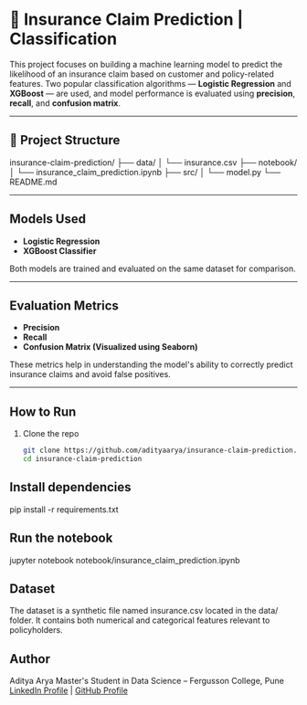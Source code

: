# 🚗 Insurance Claim Prediction | Classification

This project focuses on building a machine learning model to predict the likelihood of an insurance claim based on customer and policy-related features. Two popular classification algorithms — **Logistic Regression** and **XGBoost** — are used, and model performance is evaluated using **precision**, **recall**, and **confusion matrix**.

---

## 📁 Project Structure

insurance-claim-prediction/
├── data/
│ └── insurance.csv
├── notebook/
│ └── insurance_claim_prediction.ipynb
├── src/
│ └── model.py
└── README.md


---

##  Models Used

- **Logistic Regression**
- **XGBoost Classifier**

Both models are trained and evaluated on the same dataset for comparison.

---

##  Evaluation Metrics

- **Precision**
- **Recall**
- **Confusion Matrix (Visualized using Seaborn)**

These metrics help in understanding the model's ability to correctly predict insurance claims and avoid false positives.

---

##  How to Run

1. Clone the repo  
   ```bash
   git clone https://github.com/adityaarya/insurance-claim-prediction.git
   cd insurance-claim-prediction


##  Install dependencies

pip install -r requirements.txt

##  Run the notebook

jupyter notebook notebook/insurance_claim_prediction.ipynb

##  Dataset
The dataset is a synthetic file named insurance.csv located in the data/ folder. It contains both numerical and categorical features relevant to policyholders.

##  Author
Aditya Arya
Master's Student in Data Science – Fergusson College, Pune
[LinkedIn Profile](https://www.linkedin.com/in/aditya-arya-1b710b1a6/) | [GitHub Profile](https://github.com/getadityaarya)



